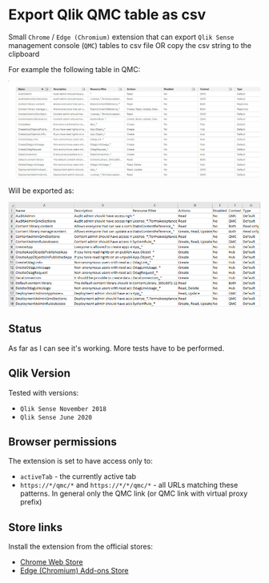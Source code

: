 # Export Qlik QMC table as csv

Small `Chrome` / `Edge (Chromium)` extension that can export `Qlik Sense` management console (`QMC`) tables to csv file OR copy the csv string to the clipboard

For example the following table in QMC:

![QMC](./screens/qmc.png)

Will be exported as:

![export](./screens/export.png)

## Status

As far as I can see it's working. More tests have to be performed.

## Qlik Version

Tested with versions:

- `Qlik Sense November 2018`
- `Qlik Sense June 2020`

## Browser permissions

The extension is set to have access only to:

- `activeTab` - the currently active tab
- `https://*/qmc/*` and `https://*/*/qmc/*` - all URLs matching these patterns. In general only the QMC link (or QMC link with virtual proxy prefix)

## Store links

Install the extension from the official stores:

- [Chrome Web Store](https://chrome.google.com/webstore/detail/export-qlik-sense-qmc-tab/dbnjjihpapafmihpnionckfipbmalhko)
- [Edge (Chromium) Add-ons Store](https://microsoftedge.microsoft.com/addons/detail/export-qlik-sense-qmc-tab/blejofjglpgmigmclppeokgfaknefnek)
